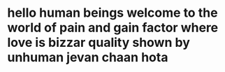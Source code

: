 # hello human beings welcome to the world of pain and gain factor where love is bizzar quality shown by unhuman jevan chaan hota
